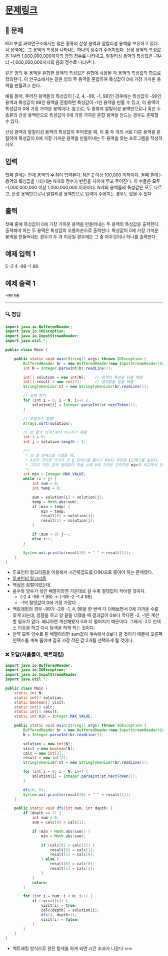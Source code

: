 # [문제링크](https://www.acmicpc.net/problem/2470)

## 📝 문제

KOI 부설 과학연구소에서는 많은 종류의 산성 용액과 알칼리성 용액을 보유하고 있다. 각 용액에는 그 용액의 특성을 나타내는 하나의 정수가 주어져있다. 산성 용액의 특성값은 1부터 1,000,000,000까지의 양의 정수로 나타내고, 알칼리성 용액의 특성값은 -1부터 -1,000,000,000까지의 음의 정수로 나타낸다.

같은 양의 두 용액을 혼합한 용액의 특성값은 혼합에 사용된 각 용액의 특성값의 합으로 정의한다. 이 연구소에서는 같은 양의 두 용액을 혼합하여 특성값이 0에 가장 가까운 용액을 만들려고 한다.

예를 들어, 주어진 용액들의 특성값이 [-2, 4, -99, -1, 98]인 경우에는 특성값이 -99인 용액과 특성값이 98인 용액을 혼합하면 특성값이 -1인 용액을 만들 수 있고, 이 용액이 특성값이 0에 가장 가까운 용액이다. 참고로, 두 종류의 알칼리성 용액만으로나 혹은 두 종류의 산성 용액만으로 특성값이 0에 가장 가까운 혼합 용액을 만드는 경우도 존재할 수 있다.

산성 용액과 알칼리성 용액의 특성값이 주어졌을 때, 이 중 두 개의 서로 다른 용액을 혼합하여 특성값이 0에 가장 가까운 용액을 만들어내는 두 용액을 찾는 프로그램을 작성하시오.

## 입력

첫째 줄에는 전체 용액의 수 N이 입력된다. N은 2 이상 100,000 이하이다. 둘째 줄에는 용액의 특성값을 나타내는 N개의 정수가 빈칸을 사이에 두고 주어진다. 이 수들은 모두 -1,000,000,000 이상 1,000,000,000 이하이다. N개의 용액들의 특성값은 모두 다르고, 산성 용액만으로나 알칼리성 용액만으로 입력이 주어지는 경우도 있을 수 있다.

## 출력

첫째 줄에 특성값이 0에 가장 가까운 용액을 만들어내는 두 용액의 특성값을 출력한다. 출력해야 하는 두 용액은 특성값의 오름차순으로 출력한다. 특성값이 0에 가장 가까운 용액을 만들어내는 경우가 두 개 이상일 경우에는 그 중 아무것이나 하나를 출력한다.

## 예제 입력 1 

5
-2 4 -99 -1 98

## 예제 출력 1 

-99 98

---

### 🔍 정답

```java
import java.io.BufferedReader;
import java.io.IOException;
import java.io.InputStreamReader;
import java.util.*;

public class Main {

    public static void main(String[] args) throws IOException {
        BufferedReader br = new BufferedReader(new InputStreamReader(System.in));
        int N = Integer.parseInt(br.readLine());

        int[] solution = new int[N];    // 용액의 특성을 담을 배열
        int[] result = new int[2];      // 결과값을 담을 배열
        StringTokenizer st = new StringTokenizer(br.readLine());

        // 입력 받기
        for (int i = 0; i < N; i++) {
            solution[i] = Integer.parseInt(st.nextToken());
        }

        // 오름차순 정렬!
        Arrays.sort(solution);

        // 양 끝의 인덱스부터 비교하기 위함
        int i = 0;
        int j = solution.length - 1;

        /**
         * 양 끝 인덱스를 더했을 때,
         * 0보다 크다면 크기가 큰 j 인덱스를 줄이고 0보다 작다면 i인덱스를 늘린다.
         * 그리고 더한 값의 절대값이 작을 수록 0에 가까운 것이므로 min과 비교해서 갱신해준다.
         */
        int min = Integer.MAX_VALUE;
        while (i < j) {
            int sum = 0;
            int temp = 0;

            sum = solution[i] + solution[j];
            temp = Math.abs(sum);
            if (min > temp) {
                min = temp;
                result[0] = solution[i];
                result[1] = solution[j];
            }

            if (sum > 0) j--;
            else i++;
        }

        System.out.println(result[0] + " " + result[1]);
    }
}
```
- 투포인터 알고리즘을 이용해서 시간복잡도를 O(N)으로 줄여야 하는 문제였다.
- [투포인터 알고리즘](/Algorithm/투포인터_알고리즘.md)
- 핵심은 정렬이었는데,
- 음수와 양수가 섞인 배열이라면 가운데로 갈 수록 절댓값이 작아질 것이다.
	- {-2 4 -99 -1 98} -> {-99 -2 -1 4 98}
	- -1의 절댓값이 0에 가장 가깝다.
- 백트래킹의 경우 -99가 -2와 -1, 4, 98을 한 번씩 다 더해보면서 0에 가까운 수를 찾게 되는데, 정렬을 하고 양 끝을 더했을 때 결과값이 0보다 작다면 -2, -1은 계산할 필요가 없다. 왜냐하면 계산해봤자 0과 더 멀어지기 때문이다. 그래서 -2로 인덱스 이동을 하고 다시 탐색을 하게 되는 것이다.
- 만약 모두 양수로 된 배열이라면 sum값이 계속해서 0보다 클 것이기 때문에 오른쪽 인덱스를 계속 줄이며 결국 가장 작은 값 2개를 선택하게 될 것이다.


### ❌ 오답(처음풀이, 백트래킹)

```java
import java.io.BufferedReader;
import java.io.IOException;
import java.io.InputStreamReader;
import java.util.*;

public class Main {
    static int N;
    static int[] solution;
    static boolean[] visit;
    static int[] calc;
    static int[] result;
    static int min = Integer.MAX_VALUE;

    public static void main(String[] args) throws IOException {
        BufferedReader br = new BufferedReader(new InputStreamReader(System.in));
        N = Integer.parseInt(br.readLine());

        solution = new int[N];
        visit = new boolean[N];
        calc = new int[2];
        result = new int[2];
        StringTokenizer st = new StringTokenizer(br.readLine());

        for (int i = 0; i < N; i++) {
            solution[i] = Integer.parseInt(st.nextToken());
        }

        dfs(0, 0);
        System.out.println(result[0] + " " + result[1]);
    }

    public static void dfs(int num, int depth) {
        if (depth == 2) {
            int sum = 0;
            sum = calc[0] + calc[1];

            if (min > Math.abs(sum)) {
                min = Math.abs(sum);

                if (calc[0] > calc[1]) {
                    result[0] = calc[1];
                    result[1] = calc[0];
                } else {
                    result[0] = calc[0];
                    result[1] = calc[1];
                }
            }
            return;
        }

        for (int i = num; i < N; i++) {
            if (!visit[i]) {
                visit[i] = true;
                calc[depth] = solution[i];
                dfs(i, depth+1);
                visit[i] = false;
            }
        }
    }
}
```
- 백트래킹 방식으로 완전 탐색을 하게 되면 시간 초과가 나온다 ㅠㅠ